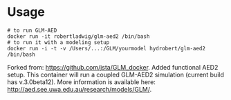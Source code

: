 
# Usage

```
# to run GLM-AED
docker run -it robertladwig/glm-aed2 /bin/bash
# to run it with a modeling setup
docker run -i -t -v /Users/...:/GLM/yourmodel hydrobert/glm-aed2 /bin/bash
```
Forked from: https://github.com/jsta/GLM_docker.
Added functional AED2 setup.
This container will run a coupled GLM-AED2 simulation (current build has v.3.0beta12).
More information is available here: http://aed.see.uwa.edu.au/research/models/GLM/.
